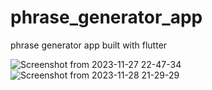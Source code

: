 # phrase_generator_app
phrase generator app built with flutter

![Screenshot from 2023-11-27 22-47-34](https://github.com/abungubrighton/phrase_generator_app/assets/111748970/96ffee16-2f13-4278-b7fb-313dc9667a34)
![Screenshot from 2023-11-28 21-29-29](https://github.com/abungubrighton/phrase_generator_app/assets/111748970/8a7e7c8f-542d-4121-b3e6-d3396cba2300)

